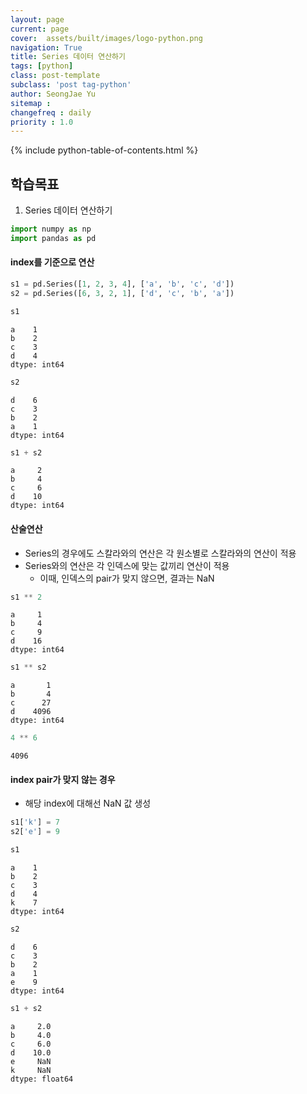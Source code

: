 ```yaml
---
layout: page
current: page
cover:  assets/built/images/logo-python.png
navigation: True
title: Series 데이터 연산하기
tags: [python]  
class: post-template
subclass: 'post tag-python'
author: SeongJae Yu
sitemap :
changefreq : daily
priority : 1.0
---
```

{% include python-table-of-contents.html %}


## 학습목표
1. Series 데이터 연산하기


```python
import numpy as np
import pandas as pd
```

#### index를 기준으로 연산


```python
s1 = pd.Series([1, 2, 3, 4], ['a', 'b', 'c', 'd'])
s2 = pd.Series([6, 3, 2, 1], ['d', 'c', 'b', 'a'])

s1
```




    a    1
    b    2
    c    3
    d    4
    dtype: int64




```python
s2
```




    d    6
    c    3
    b    2
    a    1
    dtype: int64




```python
s1 + s2
```




    a     2
    b     4
    c     6
    d    10
    dtype: int64



#### **산술연산**
- Series의 경우에도 스칼라와의 연산은 각 원소별로 스칼라와의 연산이 적용
- Series와의 연산은 각 인덱스에 맞는 값끼리 연산이 적용
    - 이때, 인덱스의 pair가 맞지 않으면, 결과는 NaN


```python
s1 ** 2
```




    a     1
    b     4
    c     9
    d    16
    dtype: int64




```python
s1 ** s2
```




    a       1
    b       4
    c      27
    d    4096
    dtype: int64




```python
4 ** 6
```




    4096



#### **index pair가 맞지 않는 경우**
- 해당 index에 대해선 NaN 값 생성


```python
s1['k'] = 7
s2['e'] = 9
```


```python
s1
```




    a    1
    b    2
    c    3
    d    4
    k    7
    dtype: int64




```python
s2
```




    d    6
    c    3
    b    2
    a    1
    e    9
    dtype: int64




```python
s1 + s2
```




    a     2.0
    b     4.0
    c     6.0
    d    10.0
    e     NaN
    k     NaN
    dtype: float64


